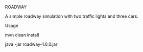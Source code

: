 ROADWAY

A simple roadway simulation with two traffic lights and three cars.

Usage

mvn clean install

java -jar roadway-1.0.0.jar
